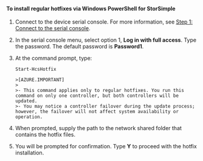 <properties
   pageTitle="Install regular hotfixes"
   description="Explains how to use Windows PowerShell for StorSimple to install regular hotfixes."
   services="storsimple"
   documentationCenter="NA"
   authors="alkohli"
   manager="adinah"
   editor="NA" />
<tags 
   ms.service="storsimple"
   ms.devlang="NA"
   ms.topic="article"
   ms.tgt_pltfrm="NA"
   ms.workload="TBD"
   ms.date="07/28/2015"
   ms.author="alkohli" />

#### To install regular hotfixes via Windows PowerShell for StorSimple

1. Connect to the device serial console. For more information, see [Step 1: Connect to the serial console](storsimple-update-device.md#step1).

2. In the serial console menu, select option 1, **Log in with full access**. Type the password. The default password is **Password1**.

3. At the command prompt, type:

    `Start-HcsHotfix`

       >[AZURE.IMPORTANT]
       >
       >- This command applies only to regular hotfixes. You run this command on only one controller, but both controllers will be updated.
       >- You may notice a controller failover during the update process; however, the failover will not affect system availability or operation.

4. When prompted, supply the path to the network shared folder that contains the hotfix files.

5. You will be prompted for confirmation. Type **Y** to proceed with the hotfix installation.
